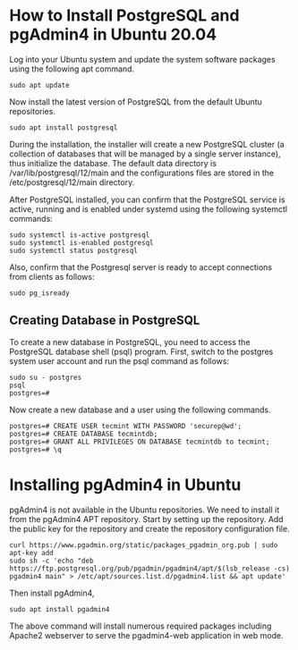 # How to Install PostgreSQL and pgAdmin4 in Ubuntu 20.04

Log into your Ubuntu system and update the system software packages using the following apt command.
```$
sudo apt update
```

Now install the latest version of PostgreSQL from the default Ubuntu repositories.
```$
sudo apt install postgresql
```
During the installation, the installer will create a new PostgreSQL cluster (a collection of databases that will be managed by a single server instance), thus initialize the database. The default data directory is /var/lib/postgresql/12/main and the configurations files are stored in the /etc/postgresql/12/main directory.


After PostgreSQL installed, you can confirm that the PostgreSQL service is active, running and is enabled under systemd using the following systemctl commands:
```$
sudo systemctl is-active postgresql
sudo systemctl is-enabled postgresql
sudo systemctl status postgresql
```

Also, confirm that the Postgresql server is ready to accept connections from clients as follows:
```$
sudo pg_isready
```

## Creating Database in PostgreSQL
To create a new database in PostgreSQL, you need to access the PostgreSQL database shell (psql) program. First, switch to the postgres system user account and run the psql command as follows:
```$
sudo su - postgres
psql
postgres=# 
```

Now create a new database and a user using the following commands.
```$
postgres=# CREATE USER tecmint WITH PASSWORD 'securep@wd';
postgres=# CREATE DATABASE tecmintdb;
postgres=# GRANT ALL PRIVILEGES ON DATABASE tecmintdb to tecmint;
postgres=# \q
```

# Installing pgAdmin4 in Ubuntu
pgAdmin4 is not available in the Ubuntu repositories. We need to install it from the pgAdmin4 APT repository. Start by setting up the repository. Add the public key for the repository and create the repository configuration file.

```$
curl https://www.pgadmin.org/static/packages_pgadmin_org.pub | sudo apt-key add
sudo sh -c 'echo "deb https://ftp.postgresql.org/pub/pgadmin/pgadmin4/apt/$(lsb_release -cs) pgadmin4 main" > /etc/apt/sources.list.d/pgadmin4.list && apt update'
```

Then install pgAdmin4,
```$
sudo apt install pgadmin4
```

The above command will install numerous required packages including Apache2 webserver to serve the pgadmin4-web application in web mode.